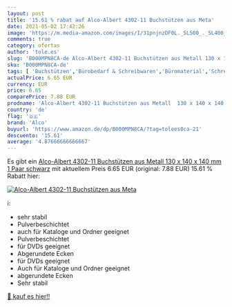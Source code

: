 ```yaml
---
layout: post
title: '15.61 % rabat auf Alco-Albert 4302-11 Buchstützen aus Meta'
date: 2021-05-02 17:42:26
image: 'https://m.media-amazon.com/images/I/31pnjnzDF0L._SL500_._SL400_.jpg'
comments: true
category: ofertas
author: 'tole.es'
slug: 'B000MPN8CA-de Alco-Albert 4302-11 Buchstützen aus Metall 130 x 140 x 140...'
sku: 'B000MPN8CA-de'
tags: [ 'Buchstützen','Bürobedarf & Schreibwaren','Büromaterial','Schreibtischzubehör & Ablage','alco', ]
actualPrice: 6.65 EUR
currency: EUR
price: 6.65
comparePrice: 7.88 EUR
prodname: 'Alco-Albert 4302-11 Buchstützen aus Metall  130 x 140 x 140 mm  1 Paar  schwarz'
country: 'de'
flag: '🇩🇪'
brand: 'Alco'
buyurl: 'https://www.amazon.de/dp/B000MPN8CA/?tag=tolees0ca-21'
descuento: '15.61'
average: '4.87666666666667'
---
```


Es gibt ein [Alco-Albert 4302-11 Buchstützen aus Metall  130 x 140 x 140 mm  1 Paar  schwarz](https://www.amazon.de/dp/B000MPN8CA/?tag=tolees0ca-21) mit aktuellem Preis 6.65 EUR (original: 7.88 EUR) 15.61 % Rabatt hier:

[![Alco-Albert 4302-11 Buchstützen aus Meta](https://m.media-amazon.com/images/I/31pnjnzDF0L._SL500_._SL400_.jpg)](https://www.amazon.de/dp/B000MPN8CA/?tag=tolees0ca-21)

ℹ️:

- sehr stabil
- Pulverbeschichtet
- auch für Kataloge und Ordner geeignet
- Pulverbeschichtet
- für DVDs geeignet
- Abgerundete Ecken
- für DVDs geeignet
- Auch für Kataloge und Ordner geeignet
- abgerundete Ecken
- Sehr stabil

[🛒 kauf es hier!!](https://www.amazon.de/dp/B000MPN8CA/?tag=tolees0ca-21)
